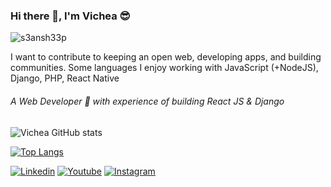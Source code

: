 ### Hi there 👋, I'm Vichea 😎️
<p align="left"> <img src="https://komarev.com/ghpvc/?username=vicheanath&label=Profile%20views&color=0e75b6&style=flat" alt="s3ansh33p" /> </p>

I want to contribute to keeping an open web, developing apps, and building communities. Some languages I enjoy working with JavaScript (+NodeJS), Django, PHP, React Native

###### A Web Developer 🚀 with experience of building React JS & Django

![Vichea GitHub stats](https://github-readme-stats.vercel.app/api?username=vicheanath&show_icons=true)

[![Top Langs](https://github-stats-pi.vercel.app/api/top-langs/?username=vicheanath&layout=compact)](https://github.com/anuraghazra/github-readme-stats)

[![Linkedin](https://img.shields.io/badge/LinkedIn-blue.svg?style=for-the-badge&logo=linkedin)](https://www.linkedin.com/feed/)
[![Youtube](https://img.shields.io/badge/Youtube-red.svg?style=for-the-badge&logo=youtube)](https://www.youtube.com/cheagaming)
[![Instagram](https://img.shields.io/badge/Instagram-gray.svg?style=for-the-badge&logo=instagram)](https://www.instagram.com/vicheanath/)

